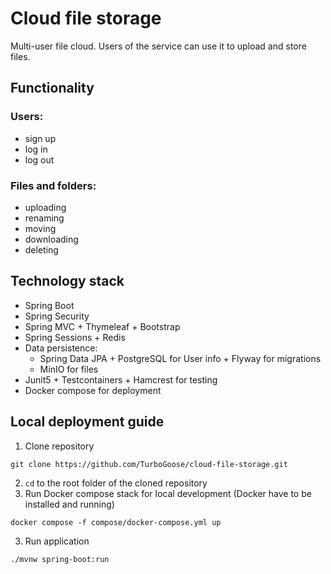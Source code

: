 # Cloud file storage
Multi-user file cloud. Users of the service can use it to upload and store files.

## Functionality
### Users:
- sign up
- log in
- log out

### Files and folders:
- uploading
- renaming
- moving
- downloading
- deleting

## Technology stack
- Spring Boot
- Spring Security
- Spring MVC + Thymeleaf + Bootstrap
- Spring Sessions + Redis
- Data persistence:
  - Spring Data JPA + PostgreSQL for User info + Flyway for migrations
  - MinIO for files
- Junit5 + Testcontainers + Hamcrest for testing
- Docker compose for deployment

## Local deployment guide
1. Clone repository

```shell
git clone https://github.com/TurboGoose/cloud-file-storage.git
```

2. `cd` to the root folder of the cloned repository 
3. Run Docker compose stack for local development (Docker have to be installed and running)

```shell
docker compose -f compose/docker-compose.yml up
```

3. Run application

```shell
./mvnw spring-boot:run
```
